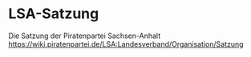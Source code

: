 LSA-Satzung
===========

Die Satzung der Piratenpartei Sachsen-Anhalt
https://wiki.piratenpartei.de/LSA:Landesverband/Organisation/Satzung
